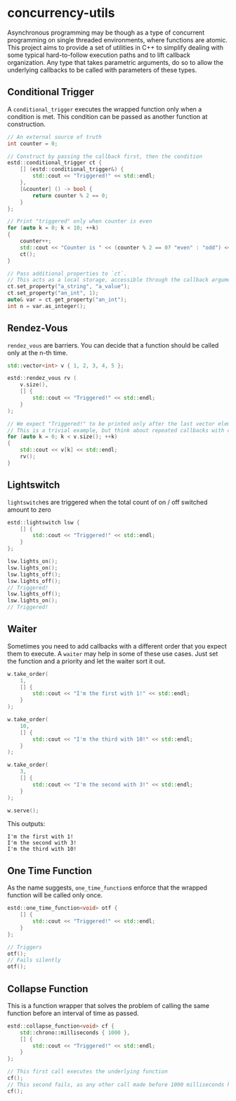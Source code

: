 # concurrency-utils
Asynchronous programming may be though as a type of concurrent programming on single threaded environments, where functions are atomic. This project aims to provide a set of utilities in C++ to simplify dealing with some typical hard-to-follow execution paths and to lift callback organization.
Any type that takes parametric arguments, do so to allow the underlying callbacks to be called with parameters of these types.

## Conditional Trigger
A `conditional_trigger` executes the wrapped function only when a condition is met. This condition can be passed as another function at construction.
```cpp
// An external source of truth
int counter = 0;

// Construct by passing the callback first, then the condition
estd::conditional_trigger ct {
    [] (estd::conditional_trigger&) {
        std::cout << "Triggered!" << std::endl;
    },
    [&counter] () -> bool {
        return counter % 2 == 0;
    }
};

// Print "triggered" only when counter is even
for (auto k = 0; k < 10; ++k)
{
    counter++;
    std::cout << "Counter is " << (counter % 2 == 0? "even" : "odd") << std::endl;
    ct();
}

// Pass additional properties to `ct`. 
// This acts as a local storage, accessible through the callback argument
ct.set_property("a_string", "a_value");
ct.set_property("an_int", 1);
auto& var = ct.get_property("an_int");
int n = var.as_integer();
```
## Rendez-Vous
`rendez_vous` are barriers. You can decide that a function should be called only at the n-th time.
```cpp
std::vector<int> v { 1, 2, 3, 4, 5 };

estd::rendez_vous rv (
    v.size(),
    [] {
        std::cout << "Triggered!" << std::endl;
    }
);

// We expect "Triggered!" to be printed only after the last vector element.
// This is a trivial example, but think about repeated callbacks with complex behavior
for (auto k = 0; k < v.size(); ++k)
{
    std::cout << v[k] << std::endl;
    rv();
}
```
## Lightswitch
`lightswitch`es are triggered when the total count of on / off switched amount to zero
```cpp
estd::lightswitch lsw {
    [] {
        std::cout << "Triggered!" << std::endl;
    }
};

lsw.lights_on();
lsw.lights_on();
lsw.lights_off();
lsw.lights_off();
// Triggered!
lsw.lights_off();
lsw.lights_on();
// Triggered!
```
## Waiter
Sometimes you need to add callbacks with a different order that you expect them to execute. A `waiter` may help in some of these use cases. Just set the function and a priority and let the waiter sort it out.
```cpp
w.take_order(
    1,
    [] {
        std::cout << "I'm the first with 1!" << std::endl;
    }
);

w.take_order(
    10,
    [] {
        std::cout << "I'm the third with 10!" << std::endl;
    }
);

w.take_order(
    3,
    [] {
        std::cout << "I'm the second with 3!" << std::endl;
    }
);

w.serve();
```
This outputs:
```
I'm the first with 1!
I'm the second with 3!
I'm the third with 10!
```
## One Time Function
As the name suggests, `one_time_function`s enforce that the wrapped function will be called only once.
```cpp
estd::one_time_function<void> otf {
    [] {
        std::cout << "Triggered!" << std::endl;
    }
};

// Triggers
otf();
// Fails silently
otf(); 
```
## Collapse Function
This is a function wrapper that solves the problem of calling the same function before an interval of time as passed.
```cpp
estd::collapse_function<void> cf {
    std::chrono::milliseconds { 1000 },
    [] {
        std::cout << "Triggered!" << std::endl;
    }
};

// This first call executes the underlying function
cf();
// This second fails, as any other call made before 1000 milliseconds has passed
cf();
```
